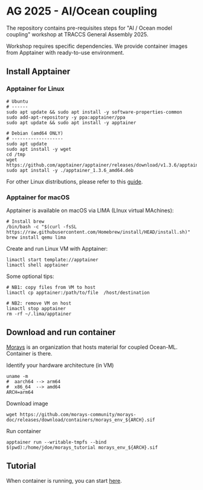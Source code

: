 # AG 2025 - AI/Ocean coupling

The repository contains pre-requisites steps for "AI / Ocean model coupling" workshop at TRACCS General Assembly 2025.

Workshop requires specific dependencies. We provide container images from Apptainer with ready-to-use environment.

## Install Apptainer

### Apptainer for Linux

    # Ubuntu
    # ------
    sudo apt update && sudo apt install -y software-properties-common
    sudo add-apt-repository -y ppa:apptainer/ppa
    sudo apt update && sudo apt install -y apptainer

    # Debian (amd64 ONLY)
    # -------------------
    sudo apt update
    sudo apt install -y wget
    cd /tmp
    wget https://github.com/apptainer/apptainer/releases/download/v1.3.6/apptainer_1.3.6_amd64.deb
    sudo apt install -y ./apptainer_1.3.6_amd64.deb

For other Linux distributions, please refer to this [guide](https://github.com/apptainer/apptainer/blob/main/INSTALL.md).

### Apptainer for macOS

Apptainer is available on macOS via LIMA (LInux virtual MAchines):

    # Install brew
    /bin/bash -c "$(curl -fsSL https://raw.githubusercontent.com/Homebrew/install/HEAD/install.sh)"
    brew install qemu lima

Create and run Linux VM with Apptainer:

    limactl start template://apptainer
    limactl shell apptainer

Some optional tips:

    # NB1: copy files from VM to host
    limactl cp apptainer:/path/to/file  /host/destination
    
    # NB2: remove VM on host
    limactl stop apptainer
    rm -rf ~/.lima/apptainer

## Download and run container

[Morays](https://github.com/morays-community) is an organization that hosts material for coupled Ocean-ML. Container is there.

Identify your hardware architecture (in VM)

    uname -m
    #  aarch64 --> arm64
    #  x86_64  --> amd64
    ARCH=arm64

Download image

    wget https://github.com/morays-community/morays-doc/releases/download/containers/morays_env_${ARCH}.sif

Run container

    apptainer run --writable-tmpfs --bind $(pwd):/home/jdoe/morays_tutorial morays_env_${ARCH}.sif

## Tutorial

When container is running, you can start [here](https://morays-doc.readthedocs.io/en/latest/nemo.tuto.html).
